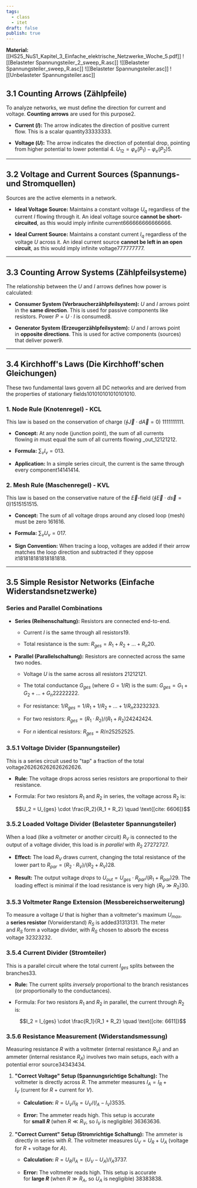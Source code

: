 ```yaml
---
tags:
  - class
  - itet
draft: false
publish: true
---
```

**Material:**
[[HS25_NuS1_Kapitel_3_Einfache_elektrische_Netzwerke_Woche_5.pdf]]
![[Belasteter Spannungsteiler_2_sweep_R.asc]]
![[Belasteter Spannungsteiler_sweep_R.asc]]
![[Belasteter Spannungsteiler.asc]]
![[Unbelasteter Spannungsteiler.asc]]

## 3.1 Counting Arrows (Zählpfeile)

To analyze networks, we must define the direction for current and voltage. **Counting arrows** are used for this purpose2.

- **Current ($I$):** The arrow indicates the direction of positive current flow. This is a scalar quantity33333333.
    
- **Voltage ($U$):** The arrow indicates the direction of potential drop, pointing from higher potential to lower potential 4. $U_{12} = \varphi_e(P_1) - \varphi_e(P_2)$5.
    

---

## 3.2 Voltage and Current Sources (Spannungs- und Stromquellen)

Sources are the active elements in a network.

- **Ideal Voltage Source:** Maintains a constant voltage $U_q$ regardless of the current $I$ flowing through it. An ideal voltage source **cannot be short-circuited**, as this would imply infinite current666666666666666.
    
- **Ideal Current Source:** Maintains a constant current $I_q$ regardless of the voltage $U$ across it. An ideal current source **cannot be left in an open circuit**, as this would imply infinite voltage777777777.
    

---

## 3.3 Counting Arrow Systems (Zählpfeilsysteme)

The relationship between the $U$ and $I$ arrows defines how power is calculated:

- **Consumer System (Verbraucherzählpfeilsystem):** $U$ and $I$ arrows point in the **same direction**. This is used for passive components like resistors. Power $P = U \cdot I$ is consumed8.
    
- **Generator System (Erzeugerzählpfeilsystem):** $U$ and $I$ arrows point in **opposite directions**. This is used for active components (sources) that deliver power9.
    

---

## 3.4 Kirchhoff's Laws (Die Kirchhoff'schen Gleichungen)

These two fundamental laws govern all DC networks and are derived from the properties of stationary fields101010101010101010.

### 1. Node Rule (Knotenregel) - KCL

This law is based on the conservation of charge ($\oint \vec{J} \cdot d\vec{A} = 0$) 1111111111.

- **Concept:** At any node (junction point), the sum of all currents flowing _in_ must equal the sum of all currents flowing _out_12121212.
    
- **Formula:** $\sum_{v} I_{v} = 0$13.
    
- **Application:** In a simple series circuit, the current is the same through every component14141414.
    

### 2. Mesh Rule (Maschenregel) - KVL

This law is based on the conservative nature of the $\vec{E}$-field ($\oint \vec{E} \cdot d\vec{s} = 0$)1515151515.

- **Concept:** The sum of all voltage drops around any closed loop (mesh) must be zero 161616.
    
- **Formula:** $\sum_{v} U_{v} = 0$17.
    
- **Sign Convention:** When tracing a loop, voltages are added if their arrow matches the loop direction and subtracted if they oppose it181818181818181818.
    

---

## 3.5 Simple Resistor Networks (Einfache Widerstandsnetzwerke)

### Series and Parallel Combinations

- **Series (Reihenschaltung):** Resistors are connected end-to-end.
    
    - Current $I$ is the same through all resistors19.
        
    - Total resistance is the sum: $R_{ges} = R_1 + R_2 + ... + R_n$20.
        
- **Parallel (Parallelschaltung):** Resistors are connected across the same two nodes.
    
    - Voltage $U$ is the same across all resistors 21212121.
        
    - The total conductance $G_{ges}$ (where $G=1/R$) is the sum: $G_{ges} = G_1 + G_2 + ... + G_n$22222222.
        
    - For resistance: $1/R_{ges} = 1/R_1 + 1/R_2 + ... + 1/R_n$23232323.
        
    - For two resistors: $R_{ges} = (R_1 \cdot R_2) / (R_1 + R_2)$24242424.
        
    - For $n$ identical resistors: $R_{ges} = R/n$25252525.
        

### 3.5.1 Voltage Divider (Spannungsteiler)

This is a series circuit used to "tap" a fraction of the total voltage262626262626262626.

- **Rule:** The voltage drops across series resistors are proportional to their resistance.
    
- Formula: For two resistors $R_1$ and $R_2$ in series, the voltage across $R_2$ is:
    
    $$U_2 = U_{ges} \cdot \frac{R_2}{R_1 + R_2} \quad \text{[cite: 6606]}$$
    

### 3.5.2 Loaded Voltage Divider (Belasteter Spannungsteiler)

When a load (like a voltmeter or another circuit) $R_V$ is connected to the output of a voltage divider, this load is _in parallel_ with $R_2$ 27272727.

- **Effect:** The load $R_V$ draws current, changing the total resistance of the lower part to $R_{par} = (R_2 \cdot R_V) / (R_2 + R_V)$28.
    
- **Result:** The output voltage _drops_ to $U_{out} = U_{ges} \cdot R_{par} / (R_1 + R_{par})$29. The loading effect is minimal if the load resistance is very high ($R_V \gg R_2$)30.
    

### 3.5.3 Voltmeter Range Extension (Messbereichserweiterung)

To measure a voltage $U$ that is higher than a voltmeter's maximum $U_{max}$, a **series resistor** (Vorwiderstand) $R_S$ is added31313131. The meter and $R_S$ form a voltage divider, with $R_S$ chosen to absorb the excess voltage 32323232.

### 3.5.4 Current Divider (Stromteiler)

This is a parallel circuit where the total current $I_{ges}$ splits between the branches33.

- **Rule:** The current splits _inversely_ proportional to the branch resistances (or proportionally to the conductances).
    
- Formula: For two resistors $R_1$ and $R_2$ in parallel, the current through $R_2$ is:
    
    $$I_2 = I_{ges} \cdot \frac{R_1}{R_1 + R_2} \quad \text{[cite: 6611]}$$
    

### 3.5.6 Resistance Measurement (Widerstandsmessung)

Measuring resistance $R$ with a voltmeter (internal resistance $R_V$) and an ammeter (internal resistance $R_A$) involves two main setups, each with a potential error source34343434.

1. **"Correct Voltage" Setup (Spannungsrichtige Schaltung):** The voltmeter is directly across $R$. The ammeter measures $I_A = I_R + I_V$ (current for $R$ + current for $V$).
    
    - **Calculation:** $R = U_V / I_R = U_V / (I_A - I_V)$3535.
        
    - **Error:** The ammeter reads high. This setup is accurate for **small $R$** (when $R \ll R_V$, so $I_V$ is negligible) 36363636.
        
2. **"Correct Current" Setup (Stromrichtige Schaltung):** The ammeter is directly in series with $R$. The voltmeter measures $U_V = U_R + U_A$ (voltage for $R$ + voltage for $A$).
    
    - **Calculation:** $R = U_R / I_A = (U_V - U_A) / I_A$3737.
        
    - **Error:** The voltmeter reads high. This setup is accurate for **large $R$** (when $R \gg R_A$, so $U_A$ is negligible) 38383838.